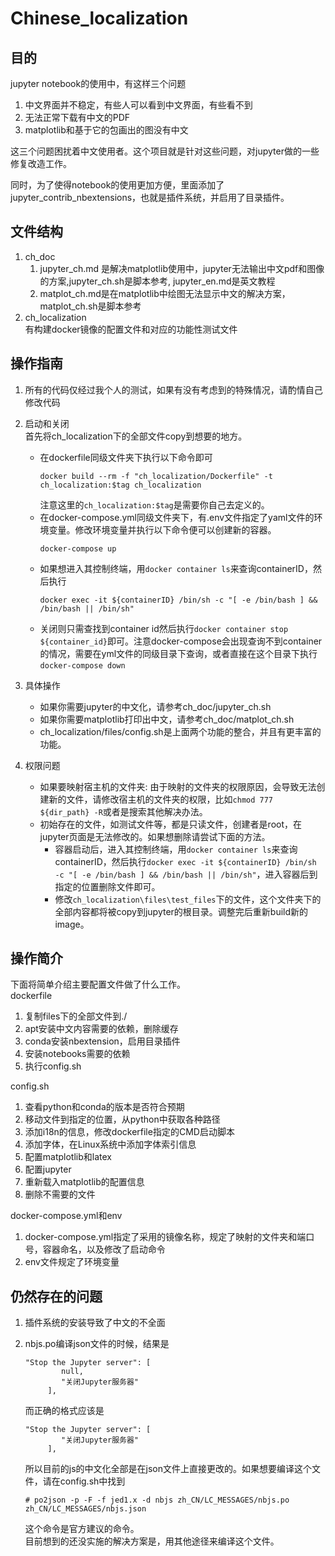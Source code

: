 # Chinese_localization
## 目的

jupyter notebook的使用中，有这样三个问题

1. 中文界面并不稳定，有些人可以看到中文界面，有些看不到
2. 无法正常下载有中文的PDF
3. matplotlib和基于它的包画出的图没有中文

这三个问题困扰着中文使用者。这个项目就是针对这些问题，对jupyter做的一些修复改造工作。  

同时，为了使得notebook的使用更加方便，里面添加了jupyter_contrib_nbextensions，也就是插件系统，并启用了目录插件。

## 文件结构

1. ch_doc  
    1. jupyter_ch.md 是解决matplotlib使用中，jupyter无法输出中文pdf和图像的方案,jupyter_ch.sh是脚本参考, jupyter_en.md是英文教程  
    2. matplot_ch.md是在matplotlib中绘图无法显示中文的解决方案，matplot_ch.sh是脚本参考
3. ch_localization  
有构建docker镜像的配置文件和对应的功能性测试文件

## 操作指南

1. 所有的代码仅经过我个人的测试，如果有没有考虑到的特殊情况，请酌情自己修改代码
2. 启动和关闭  
    首先将ch_localization下的全部文件copy到想要的地方。
    * 在dockerfile同级文件夹下执行以下命令即可  
        ```
        docker build --rm -f "ch_localization/Dockerfile" -t ch_localization:$tag ch_localization
        ```
        注意这里的`ch_localization:$tag`是需要你自己去定义的。
    * 在docker-compose.yml同级文件夹下，有.env文件指定了yaml文件的环境变量。修改环境变量并执行以下命令便可以创建新的容器。
        ```
        docker-compose up
        ```
    * 如果想进入其控制终端，用`docker container ls`来查询containerID，然后执行
        ```
        docker exec -it ${containerID} /bin/sh -c "[ -e /bin/bash ] && /bin/bash || /bin/sh"
        ```
    * 关闭则只需查找到container id然后执行`docker container stop ${container_id}`即可。注意docker-compose会出现查询不到container的情况，需要在yml文件的同级目录下查询，或者直接在这个目录下执行`docker-compose down`

3. 具体操作  
    * 如果你需要jupyter的中文化，请参考ch_doc/jupyter_ch.sh
    * 如果你需要matplotlib打印出中文，请参考ch_doc/matplot_ch.sh
    * ch_localization/files/config.sh是上面两个功能的整合，并且有更丰富的功能。

4. 权限问题
    * 如果要映射宿主机的文件夹: 由于映射的文件夹的权限原因，会导致无法创建新的文件，请修改宿主机的文件夹的权限，比如`chmod 777 ${dir_path} -R`或者是搜索其他解决办法。
    * 初始存在的文件，如测试文件等，都是只读文件，创建者是root，在jupyter页面是无法修改的。如果想删除请尝试下面的方法。
        * 容器启动后，进入其控制终端，用`docker container ls`来查询containerID，然后执行`docker exec -it ${containerID} /bin/sh -c "[ -e /bin/bash ] && /bin/bash || /bin/sh"`，进入容器后到指定的位置删除文件即可。
        * 修改`ch_localization\files\test_files`下的文件，这个文件夹下的全部内容都将被copy到jupyter的根目录。调整完后重新build新的image。
    

## 操作简介

下面将简单介绍主要配置文件做了什么工作。  
dockerfile  
1. 复制files下的全部文件到./ 
2. apt安装中文内容需要的依赖，删除缓存
3. conda安装nbextension，启用目录插件
4. 安装notebooks需要的依赖
5. 执行config.sh

config.sh  
1. 查看python和conda的版本是否符合预期
2. 移动文件到指定的位置，从python中获取各种路径
3. 添加i18n的信息，修改dockerfile指定的CMD启动脚本
4. 添加字体，在Linux系统中添加字体索引信息
5. 配置matplotlib和latex
6. 配置jupyter
7. 重新载入matplotlib的配置信息
8. 删除不需要的文件

docker-compose.yml和env
1. docker-compose.yml指定了采用的镜像名称，规定了映射的文件夹和端口号，容器命名，以及修改了启动命令
2. env文件规定了环境变量

## 仍然存在的问题
1. 插件系统的安装导致了中文的不全面

2. nbjs.po编译json文件的时候，结果是
    ```
    "Stop the Jupyter server": [
            null,
            "关闭Jupyter服务器"
         ],
    ```
    而正确的格式应该是
    ```
    "Stop the Jupyter server": [
            "关闭Jupyter服务器"
         ],
    ```
    所以目前的js的中文化全部是在json文件上直接更改的。如果想要编译这个文件，请在config.sh中找到
    ```
    # po2json -p -F -f jed1.x -d nbjs zh_CN/LC_MESSAGES/nbjs.po zh_CN/LC_MESSAGES/nbjs.json
    ```
    这个命令是官方建议的命令。  
    目前想到的还没实施的解决方案是，用其他途径来编译这个文件。